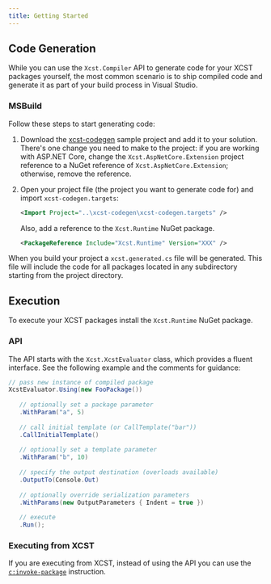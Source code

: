 ```yaml
---
title: Getting Started
---
```


## Code Generation

While you can use the `Xcst.Compiler` API to generate code for your XCST packages yourself, the most common scenario is to ship compiled code and generate it as part of your build process in Visual Studio.

### MSBuild

Follow these steps to start generating code:

1. Download the [xcst-codegen](https://github.com/maxtoroq/XCST-a/tree/v2/samples/xcst-codegen) sample project and add it to your solution. There's one change you need to make to the project: if you are working with ASP.NET Core, change the `Xcst.AspNetCore.Extension` project reference to a NuGet reference of `Xcst.AspNetCore.Extension`; otherwise, remove the reference.

2. Open your project file (the project you want to generate code for) and import `xcst-codegen.targets`:

   ```xml
   <Import Project="..\xcst-codegen\xcst-codegen.targets" />
   ```

   Also, add a reference to the `Xcst.Runtime` NuGet package.

   ```xml
   <PackageReference Include="Xcst.Runtime" Version="XXX" />
   ```

When you build your project a `xcst.generated.cs` file will be generated. This file will include the code for all packages located in any subdirectory starting from the project directory.

## Execution

To execute your XCST packages install the `Xcst.Runtime` NuGet package.

### API

The API starts with the `Xcst.XcstEvaluator` class, which provides a fluent interface. See the following example and the comments for guidance:

```csharp
// pass new instance of compiled package
XcstEvaluator.Using(new FooPackage())
   
   // optionally set a package parameter
   .WithParam("a", 5)
   
   // call initial template (or CallTemplate("bar"))
   .CallInitialTemplate()
   
   // optionally set a template parameter
   .WithParam("b", 10)
   
   // specify the output destination (overloads available)
   .OutputTo(Console.Out) 
   
   // optionally override serialization parameters
   .WithParams(new OutputParameters { Indent = true }) 
   
   // execute
   .Run();
```

### Executing from XCST

If you are executing from XCST, instead of using the API you can use the [`c:invoke-package`](../c/invoke-package.html) instruction.
